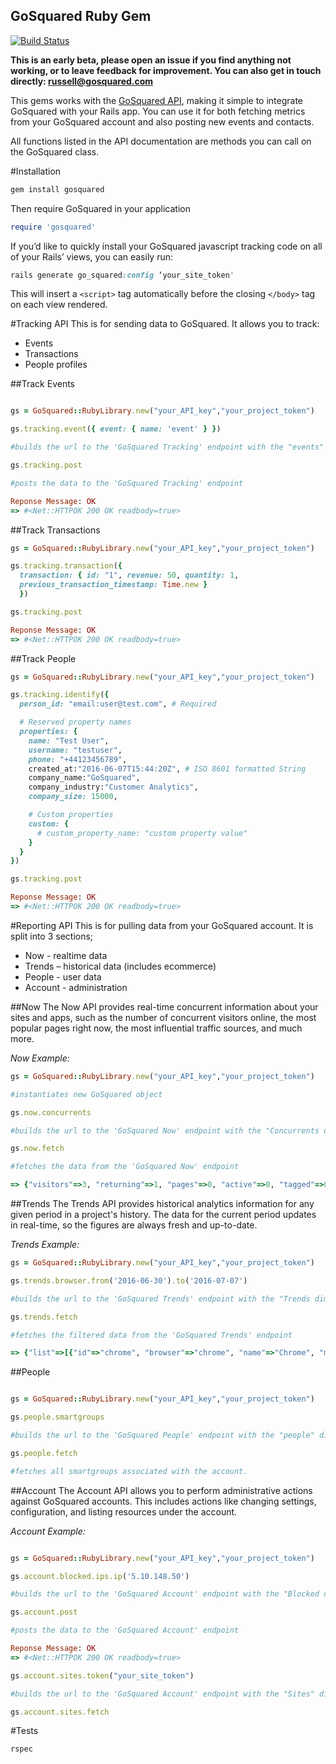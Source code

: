 ## GoSquared Ruby Gem

[![Build Status](https://travis-ci.org/gosquared/ruby-client.svg?branch=master)](https://travis-ci.org/gosquared/ruby-gem)

**This is an early beta, please open an issue if you find anything not working, or to leave feedback for improvement. You can also get in touch directly: russell@gosquared.com**

This gems works with the [GoSquared API](https://www.gosquared.com/docs/api/), making it simple to integrate GoSquared with your Rails app. You can use it for both fetching metrics from your GoSquared account and also posting new events and contacts.

All functions listed in the API documentation are methods you can call on the GoSquared class.

#Installation

```ruby
gem install gosquared
```

Then require GoSquared in your application

```ruby
require 'gosquared'
```

If you’d like to quickly install your GoSquared javascript tracking code on all of your Rails’ views, you can easily run:

```ruby
rails generate go_squared:config ‘your_site_token'
```

This will insert a ```<script>``` tag automatically before the closing ```</body>``` tag on each view rendered.


#Tracking API
This is for sending data to GoSquared. It allows you to track:
* Events
* Transactions
* People profiles

##Track Events
```ruby

gs = GoSquared::RubyLibrary.new("your_API_key","your_project_token")

gs.tracking.event({ event: { name: 'event' } })

#builds the url to the 'GoSquared Tracking' endpoint with the "events" dimension and an event to add to the events list

gs.tracking.post

#posts the data to the 'GoSquared Tracking' endpoint

Reponse Message: OK
=> #<Net::HTTPOK 200 OK readbody=true>

```

##Track Transactions

```ruby
gs = GoSquared::RubyLibrary.new("your_API_key","your_project_token")

gs.tracking.transaction({
  transaction: { id: "1", revenue: 50, quantity: 1,
  previous_transaction_timestamp: Time.new }
  })

gs.tracking.post

Reponse Message: OK
=> #<Net::HTTPOK 200 OK readbody=true>
```

##Track People
```ruby
gs = GoSquared::RubyLibrary.new("your_API_key","your_project_token")

gs.tracking.identify({
  person_id: "email:user@test.com", # Required

  # Reserved property names
  properties: {
    name: "Test User",
    username: "testuser",
    phone: "+44123456789",
    created_at:"2016-06-07T15:44:20Z", # ISO 8601 formatted String
    company_name:"GoSquared",
    company_industry:"Customer Analytics",
    company_size: 15000,

    # Custom properties
    custom: {
      # custom_property_name: "custom property value"
    }
  }
})

gs.tracking.post

Reponse Message: OK
=> #<Net::HTTPOK 200 OK readbody=true>
```


#Reporting API
This is for pulling data from your GoSquared account. It is split into 3 sections;
* Now - realtime data
* Trends – historical data (includes ecommerce)
* People - user data
* Account - administration

##Now
The Now API provides real-time concurrent information about your sites and apps, such as the number of concurrent visitors online, the most popular pages right now, the most influential traffic sources, and much more.

_Now Example:_

```ruby
gs = GoSquared::RubyLibrary.new("your_API_key","your_project_token")

#instantiates new GoSquared object

gs.now.concurrents

#builds the url to the 'GoSquared Now' endpoint with the "Concurrents dimension"

gs.now.fetch

#fetches the data from the 'GoSquared Now' endpoint

=> {"visitors"=>3, "returning"=>1, "pages"=>0, "active"=>0, "tagged"=>0}
```

##Trends
The Trends API provides historical analytics information for any given period in a project's history. The data for the current period updates in real-time, so the figures are always fresh and up-to-date.

_Trends Example:_

```ruby
gs = GoSquared::RubyLibrary.new("your_API_key","your_project_token")

gs.trends.browser.from('2016-06-30').to('2016-07-07')

#builds the url to the 'GoSquared Trends' endpoint with the "Trends dimension" and date filters

gs.trends.fetch

#fetches the filtered data from the 'GoSquared Trends' endpoint

=> {"list"=>[{"id"=>"chrome", "browser"=>"chrome", "name"=>"Chrome", "metrics"=>{"visits"=>3}}], "cardinality"=>1, "dimension"=>"browser", "range"=>{"from"=>"2016-06-30T00:00:00+01:00", "to"=>"2016-07-07T23:59:59+01:00"}, "interval"=>"day"}

```

##People


```ruby

gs = GoSquared::RubyLibrary.new("your_API_key","your_project_token")

gs.people.smartgroups

#builds the url to the 'GoSquared People' endpoint with the "people" dimension.

gs.people.fetch

#fetches all smartgroups associated with the account.

```

##Account
The Account API allows you to perform administrative actions against GoSquared accounts. This includes actions like changing settings, configuration, and listing resources under the account.

_Account Example:_

```ruby

gs = GoSquared::RubyLibrary.new("your_API_key","your_project_token")

gs.account.blocked.ips.ip('5.10.148.50')

#builds the url to the 'GoSquared Account' endpoint with the "Blocked dimension" and ip address to add to the blocked list

gs.account.post

#posts the data to the 'GoSquared Account' endpoint

Reponse Message: OK
=> #<Net::HTTPOK 200 OK readbody=true>

gs.account.sites.token("your_site_token")

#builds the url to the 'GoSquared Account' endpoint with the "Sites" dimension and token you want to retrieve the site by.

gs.account.sites.fetch

```


#Tests

```ruby
rspec
```
